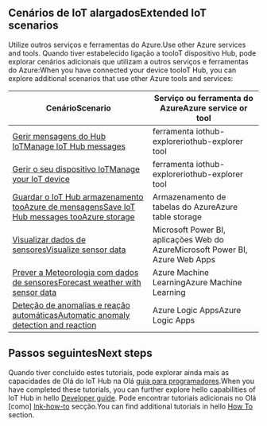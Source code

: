 ## <a name="extended-iot-scenarios"></a><span data-ttu-id="9a9da-101">Cenários de IoT alargados</span><span class="sxs-lookup"><span data-stu-id="9a9da-101">Extended IoT scenarios</span></span>

<span data-ttu-id="9a9da-102">Utilize outros serviços e ferramentas do Azure.</span><span class="sxs-lookup"><span data-stu-id="9a9da-102">Use other Azure services and tools.</span></span> <span data-ttu-id="9a9da-103">Quando tiver estabelecido ligação a tooIoT dispositivo Hub, pode explorar cenários adicionais que utilizam a outros serviços e ferramentas do Azure:</span><span class="sxs-lookup"><span data-stu-id="9a9da-103">When you have connected your device tooIoT Hub, you can explore additional scenarios that use other Azure tools and services:</span></span>

| <span data-ttu-id="9a9da-104">Cenário</span><span class="sxs-lookup"><span data-stu-id="9a9da-104">Scenario</span></span>                                                   | <span data-ttu-id="9a9da-105">Serviço ou ferramenta do Azure</span><span class="sxs-lookup"><span data-stu-id="9a9da-105">Azure service or tool</span></span>              |
|----------------------------------------------------------- |------------------------------------|
| <span data-ttu-id="9a9da-106">[Gerir mensagens do Hub IoT][Mg_IoT_Hub_Msg]</span><span class="sxs-lookup"><span data-stu-id="9a9da-106">[Manage IoT Hub messages][Mg_IoT_Hub_Msg]</span></span>                  | <span data-ttu-id="9a9da-107">ferramenta iothub-explorer</span><span class="sxs-lookup"><span data-stu-id="9a9da-107">iothub-explorer tool</span></span>               |
| <span data-ttu-id="9a9da-108">[Gerir o seu dispositivo IoT][Mg_IoT_Dv]</span><span class="sxs-lookup"><span data-stu-id="9a9da-108">[Manage your IoT device][Mg_IoT_Dv]</span></span>                        | <span data-ttu-id="9a9da-109">ferramenta iothub-explorer</span><span class="sxs-lookup"><span data-stu-id="9a9da-109">iothub-explorer tool</span></span>               |
| <span data-ttu-id="9a9da-110">[Guardar o IoT Hub armazenamento tooAzure de mensagens][Sv_IoT_Msg_Stor]</span><span class="sxs-lookup"><span data-stu-id="9a9da-110">[Save IoT Hub messages tooAzure storage][Sv_IoT_Msg_Stor]</span></span>  | <span data-ttu-id="9a9da-111">Armazenamento de tabelas do Azure</span><span class="sxs-lookup"><span data-stu-id="9a9da-111">Azure table storage</span></span>                |
| <span data-ttu-id="9a9da-112">[Visualizar dados de sensores][Vis_Data]</span><span class="sxs-lookup"><span data-stu-id="9a9da-112">[Visualize sensor data][Vis_Data]</span></span>                          | <span data-ttu-id="9a9da-113">Microsoft Power BI, aplicações Web do Azure</span><span class="sxs-lookup"><span data-stu-id="9a9da-113">Microsoft Power BI, Azure Web Apps</span></span> |
| <span data-ttu-id="9a9da-114">[Prever a Meteorologia com dados de sensores][Weather_Forecast]</span><span class="sxs-lookup"><span data-stu-id="9a9da-114">[Forecast weather with sensor data][Weather_Forecast]</span></span>      | <span data-ttu-id="9a9da-115">Azure Machine Learning</span><span class="sxs-lookup"><span data-stu-id="9a9da-115">Azure Machine Learning</span></span>             |
| <span data-ttu-id="9a9da-116">[Deteção de anomalias e reação automáticas][Anomaly_Detect]</span><span class="sxs-lookup"><span data-stu-id="9a9da-116">[Automatic anomaly detection and reaction][Anomaly_Detect]</span></span> | <span data-ttu-id="9a9da-117">Azure Logic Apps</span><span class="sxs-lookup"><span data-stu-id="9a9da-117">Azure Logic Apps</span></span>                   |

## <a name="next-steps"></a><span data-ttu-id="9a9da-118">Passos seguintes</span><span class="sxs-lookup"><span data-stu-id="9a9da-118">Next steps</span></span>

<span data-ttu-id="9a9da-119">Quando tiver concluído estes tutoriais, pode explorar ainda mais as capacidades de Olá do IoT Hub na Olá [guia para programadores][lnk-dev-guide].</span><span class="sxs-lookup"><span data-stu-id="9a9da-119">When you have completed these tutorials, you can further explore hello capabilities of IoT Hub in hello [Developer guide][lnk-dev-guide].</span></span> <span data-ttu-id="9a9da-120">Pode encontrar tutoriais adicionais no Olá [como] [ lnk-how-to] secção.</span><span class="sxs-lookup"><span data-stu-id="9a9da-120">You can find additional tutorials in hello [How To][lnk-how-to] section.</span></span>


[Mg_IoT_Hub_Msg]: ../articles/iot-hub/iot-hub-explorer-cloud-device-messaging.md
[Mg_IoT_Dv]: ../articles/iot-hub/iot-hub-device-management-iothub-explorer.md
[Sv_IoT_Msg_Stor]: ../articles/iot-hub/iot-hub-store-data-in-azure-table-storage.md
[Vis_Data]: ../articles/iot-hub/iot-hub-live-data-visualization-in-power-bi.md
[Weather_Forecast]: ../articles/iot-hub/iot-hub-weather-forecast-machine-learning.md
[Anomaly_Detect]: ../articles/iot-hub/iot-hub-monitoring-notifications-with-azure-logic-apps.md
[lnk-dev-guide]: ../articles/iot-hub/iot-hub-devguide.md
[lnk-how-to]: ../articles/iot-hub/iot-hub-how-to.md